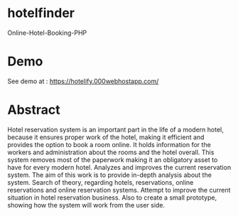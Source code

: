 # hotelfinder
Online-Hotel-Booking-PHP

# Demo
  See demo at : https://hotelify.000webhostapp.com/


# Abstract
Hotel reservation system is an important part in the life of a modern hotel, because it
ensures proper work of the hotel, making it efficient and provides the option to book a
room online. It holds information for the workers and administration about the rooms
and the hotel overall. This system removes most of the paperwork making it an
obligatory asset to have for every modern hotel. Analyzes and improves the current
reservation system. The aim of this work is to provide in-depth analysis about the
system. Search of theory, regarding hotels, reservations, online reservations and
online reservation systems. Attempt to improve the current situation in hotel
reservation business. Also to create a small prototype, showing how the system will
work from the user side.
